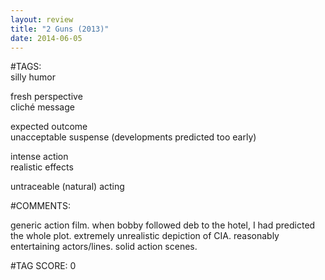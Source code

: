 ```yaml
---  
layout: review  
title: "2 Guns (2013)"  
date: 2014-06-05  
---  
```

  
#TAGS:  
silly humor  
  
fresh perspective  
cliché message  
  
expected outcome  
unacceptable suspense (developments predicted too early)  
  
intense action  
realistic effects  
  
untraceable (natural) acting  
  
#COMMENTS:  
  
generic action film. when bobby followed deb to the hotel, I had predicted the whole plot. extremely unrealistic depiction of CIA. reasonably entertaining actors/lines. solid action scenes.  
  
  
  
  
  
#TAG SCORE: 0  
